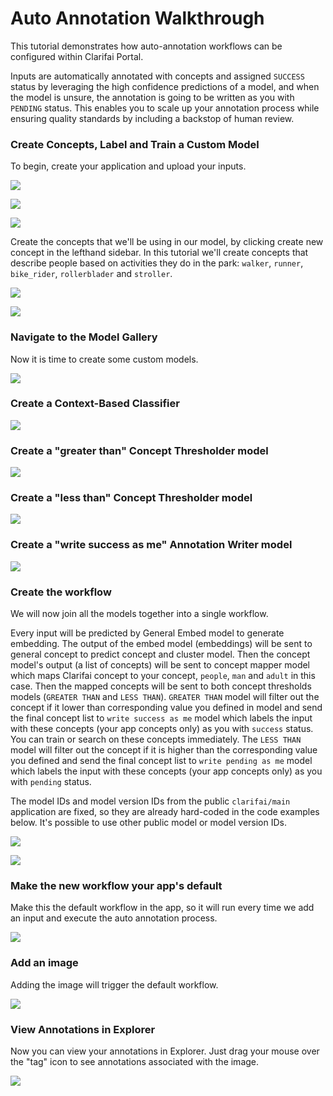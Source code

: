 # Auto Annotation Walkthrough

This tutorial demonstrates how auto-annotation workflows can be configured within Clarifai Portal.

Inputs are automatically annotated with concepts and assigned `SUCCESS` status by leveraging the high confidence predictions of a model, and when the model is unsure, the annotation is going to be written as you with `PENDING` status. This enables you to scale up your annotation process while ensuring quality standards by including a backstop of human review.


### Create Concepts, Label and Train a Custom Model

To begin, create your application and upload your inputs.

![](../../images/create_auto_annotation_demo.jpg)

![](../../images/auto_annotation_app_details.jpg)

![](../../images/add_inputs_auto_demo.jpg)

Create the concepts that we'll be using in our model, by clicking create new concept in the lefthand sidebar. In this tutorial we'll create concepts that describe people based on activities they do in the park: `walker`, `runner`, `bike_rider`, `rollerblader` and `stroller`.

![](../../images/create_concepts_auto_a.jpg)

![](../../images/label_inputs_aa.jpg)

### Navigate to the Model Gallery

Now it is time to create some custom models.

![](../../images/model_gallery.jpg)

### Create a Context-Based Classifier

![](../../images/create_cbc_aa.jpg)

### Create a "greater than" Concept Thresholder model

![](../../images/train_cbc_aa.jpg)


### Create a "less than" Concept Thresholder model

![](../../images/concept_thresholder.jpg)


### Create a "write success as me" Annotation Writer model

![](../../images/annotation_writer.jpg)



### Create the workflow

We will now join all the models together into a single workflow.

Every input will be predicted by General Embed model to generate embedding. The output of the embed model (embeddings) will be sent to general concept to predict concept and cluster model. Then the concept model's output (a list of concepts) will be sent to concept mapper model which maps Clarifai concept to your concept, `people`, `man` and `adult` in this case. Then the mapped concepts will be sent to both concept thresholds models (`GREATER THAN` and `LESS THAN`). `GREATER THAN` model will filter out the concept if it lower than corresponding value you defined in model and send the final concept list to `write success as me` model which labels the input with these concepts (your app concepts only) as you with `success` status. You can train or search on these concepts immediately. The `LESS THAN` model will filter out the concept if it is higher than the corresponding value you defined and send the final concept list to `write pending as me` model which labels the input with these concepts (your app concepts only) as you with `pending` status.

The model IDs and model version IDs from the public `clarifai/main` application are fixed, so they are already hard-coded in the code examples below. It's possible to use other public model or model version IDs.

![](../../images/create_workflow_aa.jpg)

![](../../images/connect_nodes_aa.jpg)



### Make the new workflow your app's default

Make this the default workflow in the app, so it will run every time we add an input and execute the auto annotation process.

![](../../images/set_as_default.jpg)


### Add an image

Adding the image will trigger the default workflow.

![](../../images/add_additional_inputs.jpg)


### View Annotations in Explorer

Now you can view your annotations in Explorer. Just drag your mouse over the "tag" icon to see annotations associated with the image.

![](../../images/aa_inputs.jpg)
